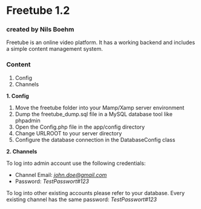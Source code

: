# Freetube 1.2
### created by Nils Boehm

Freetube is an online video platform. It has a working backend and includes a  simple content management system.

### Content
1. Config
2. Channels


**1. Config**

1. Move the freetube folder into your Mamp/Xamp server environment
2. Dump the freetube_dump.sql file in a MySQL database tool like phpadmin
3. Open the Config.php file in the app/config directory
4. Change URLROOT to your server directory
5. Configure the database connection in the DatabaseConfig class


**2. Channels**

To log into admin account use the following credentials:
* Channel Email: *john.doe@gmail.com*
* Password: *TestPasswort#123*

To log into other existing accounts please refer to your database. Every existing channel has the same password: *TestPasswort#123*